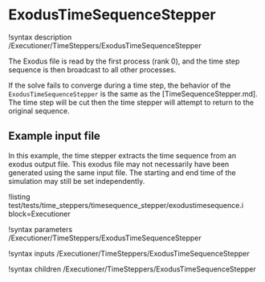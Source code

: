 # ExodusTimeSequenceStepper

!syntax description /Executioner/TimeSteppers/ExodusTimeSequenceStepper

The Exodus file is read by the first process (rank 0), and the time step sequence is then broadcast to all other processes.

If the solve fails to converge during a time step, the behavior of the `ExodusTimeSequenceStepper` is the same as the [TimeSequenceStepper.md]. The time step will be cut then the time stepper will attempt to return to the original sequence.

## Example input file

In this example, the time stepper extracts the time sequence from an exodus output file. This exodus file may not necessarily have been generated using the same input file. The starting and end time of the simulation may still be set independently.

!listing test/tests/time_steppers/timesequence_stepper/exodustimesequence.i block=Executioner

!syntax parameters /Executioner/TimeSteppers/ExodusTimeSequenceStepper

!syntax inputs /Executioner/TimeSteppers/ExodusTimeSequenceStepper

!syntax children /Executioner/TimeSteppers/ExodusTimeSequenceStepper
